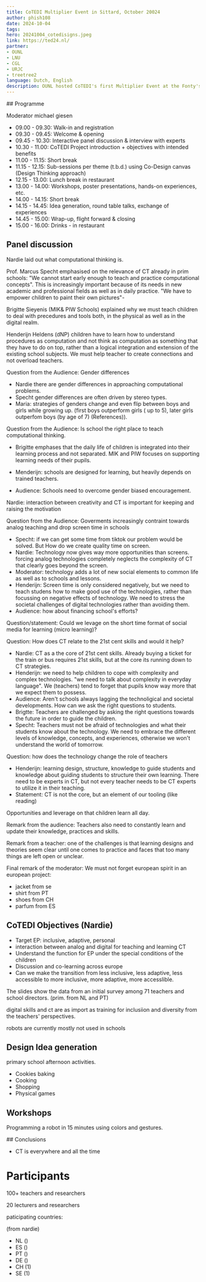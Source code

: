 ```yaml
---
title: CoTEDI Multiplier Event in Sittard, October 20024 
author: phish108
date: 2024-10-04
tags: 
hero: 20241004_cotedisigns.jpeg
link: https://ted24.nl/
partner: 
- OUNL
- LNU
- CGL
- URJC
- treetree2
language: Dutch, English
description: OUNL hosted CoTEDI's first Multiplier Event at the Fonty's Teacher Training Center in Sittard in the Netherlands. 
---
```


## Programme

Moderator michael giesen

- 09.00 - 09.30: Walk-in and registration
- 09.30 - 09.45: Welcome & opening
- 09.45 - 10.30: Interactive panel discussion & interview with experts
- 10.30 - 11.00: CoTEDI Project introduction + objectives with intended benefits
- 11.00 - 11.15: Short break
- 11.15 - 12.15: Sub-sessions per theme (t.b.d.) using Co-Design canvas (Design Thinking approach)
- 12.15 - 13.00: Lunch break in restaurant
- 13.00 - 14.00: Workshops, poster presentations, hands-on experiences, etc.
- 14.00 - 14.15: Short break
- 14.15 - 14.45: Idea generation, round table talks, exchange of experiences
- 14.45 - 15.00: Wrap-up, flight forward & closing
- 15.00 - 16.00: Drinks - in restaurant

## Panel discussion 

Nardie laid out what computational thinking is. 

Prof. Marcus Specht emphasised on the relevance of CT already in prim schools: "We cannot start early enough to teach and practice computational concepts". This is increasingly important because of its needs in new academic and professional fields as well as in daily practice. "We have to empower children to paint their own pictures"-

Brigitte Sieyenis (MIK& PIW Schools) explained why we must teach children to deal with precedures and tools both, in the physical as well as in the digital realm. 

Henderijn Heldens (dNP) children have to learn how to understand procedures as computation and not think as computation as something that they have to do on top, rather than a logical integration and extension of the existing school subjects. We must help teacher to create connections and not overload teachers. 

Question from the Audience: Gender differences

- Nardie there are gender differences in approaching computational problems.
- Specht gender differences are often driven by stereo types. 
- Maria: strategies of genders change and even flip between boys and girls while growing up. (first boys outperform girls ( up to 5), later girls outperfom boys (by age of 7) (References)).

Question from the Audience: Is school the right place to teach computational thinking. 
- Brigitte emphases that the daily life of children is integrated into their learning process and not separated. MIK and PIW focuses on supporting learning needs of their pupils. 
- Menderijn: schools are designed for learning, but heavily depends on trained teachers. 


- Audience: Schools need to overcome gender biased encouragement.

Nardie: interaction between creativity and CT is important for keeping and raising the motivation

Question from the Audience: Goverments increasingly contraint towards analog teaching and drop screen time in schools
- Specht: if we can get some time from tiktok our problem would be solved. But How do we create quality time on screen. 
- Nardie: Technology now gives way more opportunities than screens. forcing analog technologies completely neglects the complexity of CT that clearly goes beyond the screen.
- Moderator: technology adds a lot of new social elements to common life as well as to schools and lessons. 
- Henderijn: Screen time is only considered negatively, but we need to teach studens how to make good use of the technologies, rather than focussing on negative effects of technology. We need to stress the societal challenges of digital technologies rather than avoiding them. 
- Audience: how about financing school's efforts? 

Question/statement: Could we levage on the short time format of social media for learning (micro learning)?

Question: How does CT relate to the 21st cent skills and would it help?

- Nardie: CT as a the core of 21st cent skills. Already buying a ticket for the train or bus requires 21st skills, but at the core its running down to CT strategies. 
- Henderijn: we need to help children to cope with complexity and complex technologies. "we need to talk about complexity in everyday language". We (teachers) tend to forget that pupils know way more that we expect them to possess. 
- Audience: Aren't schools always lagging the technoligical and societal developments. How can we ask the right questions to students.
- Brigtte: Teachers are challenged by asking the right questions towards the future in order to guide the children. 
- Specht: Teachers must not be afraid of technologies and what their students know about the technology. We need to embrace the different levels of knowledge, concepts, and experiences, otherwise we won't understand the world of tomorrow. 

Question: how does the technology change the role of teachers

- Henderijn: learning design, structure, knowledge to guide students and knowledge about guiding students to structure their own learning. There need to be experts in CT, but not every teacher needs to be CT experts to utilize it in their teaching. 
- Statement: CT is not the core, but an element of our tooling (like reading)

Opportunities and leverage on that children learn all day.

Remark from the audience: Teachers also need to constantly learn and update their knowledge, practices and skills. 

Remark from a teacher: one of the challenges is that learning designs and theories seem clear until one comes to practice and faces that too many things are left open or unclear. 


Final remark of the moderator: We must not forget european spirit in an european project:
- jacket from se
- shirt from PT
- shoes from CH
- parfum from ES

## CoTEDI Objectives (Nardie)

- Target EP: inclusive, adaptive, personal
- interaction between analog and digital for teaching and learning CT
- Understand the function for EP under the special conditions of the children
- Discussion and co-learning across europe
- Can we make the transition from less inclusive, less adaptive, less accessible to more inclusive, more adaptive, more accesslible.

The slides show the data from an initial survey among 71 teachers and school directors. (prim. from NL and PT)

digital skills and ct are as import as training for inclusiion and diversity from the teachers' perspectives. 

robots are currently mostly not used in schools

## Design Idea generation


primary school afternoon activities.

- Cookies baking 
- Cooking
- Shopping 
- Physical games 

## Workshops

Programming a robot in 15 minutes using colors and gestures. 



## Conclusions

- CT is everywhere and all the time 

# Participants

100+ teachers and researchers 

20 lecturers and researchers 

paticipating countries: 

(from nardie)
- NL ()
- ES ()
- PT ()
- DE ()
- CH (1)
- SE (1)
